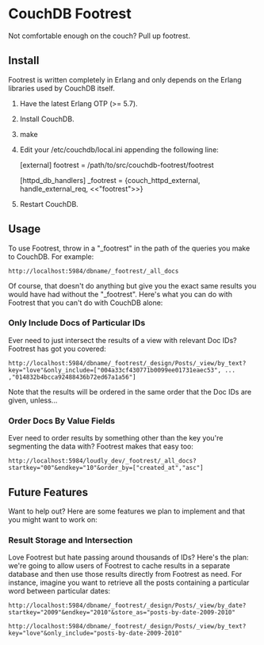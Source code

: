 # CouchDB Footrest

Not comfortable enough on the couch? Pull up footrest.

## Install

Footrest is written completely in Erlang and only depends on the Erlang libraries used by CouchDB itself.

1. Have the latest Erlang OTP (>= 5.7).

2. Install CouchDB.

3. make

4. Edit your /etc/couchdb/local.ini appending the following line:

    [external]
    footrest = /path/to/src/couchdb-footrest/footrest

    [httpd_db_handlers]
    _footrest = {couch_httpd_external, handle_external_req, <<"footrest">>}

5. Restart CouchDB.

## Usage

To use Footrest, throw in a "_footrest" in the path of the queries you make to CouchDB. For example:

    http://localhost:5984/dbname/_footrest/_all_docs

Of course, that doesn't do anything but give you the exact same results you would have had without the "_footrest". Here's what you can do with Footrest that you can't do with CouchDB alone:

### Only Include Docs of Particular IDs

Ever need to just intersect the results of a view with relevant Doc IDs? Footrest has got you covered:

    http://localhost:5984/dbname/_footrest/_design/Posts/_view/by_text?key="love"&only_include=["004a33cf430771b0099ee01731eaec53", ... ,"014832b4bcca92488436b72ed67a1a56"]

Note that the results will be ordered in the same order that the Doc IDs are given, unless...

### Order Docs By Value Fields

Ever need to order results by something other than the key you're segmenting the data with? Footrest makes that easy too:

    http://localhost:5984/loudly_dev/_footrest/_all_docs?startkey="00"&endkey="10"&order_by=["created_at","asc"]


## Future Features

Want to help out? Here are some features we plan to implement and that you might want to work on:

### Result Storage and Intersection

Love Footrest but hate passing around thousands of IDs? Here's the plan: we're going to allow users of Footrest to cache results in a separate database and then use those results directly from Footrest as need. For instance, imagine you want to retrieve all the posts containing a particular word between particular dates:

    http://localhost:5984/dbname/_footrest/_design/Posts/_view/by_date?startkey="2009"&endkey="2010"&store_as="posts-by-date-2009-2010"

    http://localhost:5984/dbname/_footrest/_design/Posts/_view/by_text?key="love"&only_include="posts-by-date-2009-2010"

